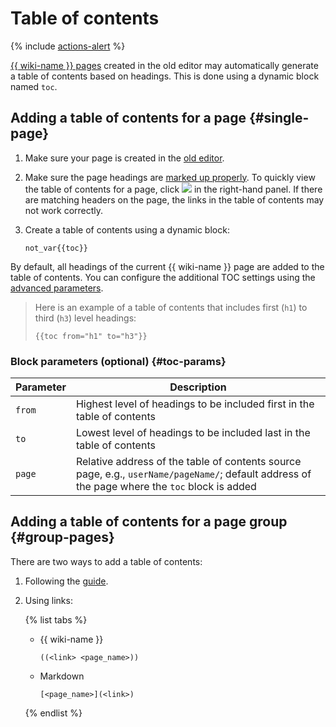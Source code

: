 # Table of contents

{% include [actions-alert](../../_includes/wiki/actions-alert.md) %}

[{{ wiki-name }} pages](../pages-types.md#page) created in the old editor may automatically generate a table of contents based on headings. This is done using a dynamic block named `toc`.

## Adding a table of contents for a page {#single-page}

1. Make sure your page is created in the [old editor](../create-page.md).
1. Make sure the page headings are [marked up properly](../basic-markup.md#markup). To quickly view the table of contents for a page, click ![](../../_assets/wiki/ico-toc.png) in the right-hand panel.
   If there are matching headers on the page, the links in the table of contents may not work correctly.

1. Create a table of contents using a dynamic block:

   ```text
   not_var{{toc}}
   ```

By default, all headings of the current {{ wiki-name }} page are added to the table of contents. You can configure the additional TOC settings using the [advanced parameters](#toc-params).

> Here is an example of a table of contents that includes first (`h1`) to third (`h3`) level headings:
>
> ```text
> {{toc from="h1" to="h3"}}
> ```

### Block parameters (optional) {#toc-params}

| Parameter | Description |
--- | ---
| `from` | Highest level of headings to be included first in the table of contents |
| `to` | Lowest level of headings to be included last in the table of contents |
| `page` | Relative address of the table of contents source page, e.g., `userName/pageName/`; default address of the page where the `toc` block is added |

## Adding a table of contents for a page group {#group-pages}

There are two ways to add a table of contents:

1. Following the [guide](page-lists.md).

1. Using links:

   {% list tabs %}

   - {{ wiki-name }}

      ```text
      ((<link> <page_name>))
      ```

   - Markdown

      ```text
      [<page_name>](<link>)
      ```

   {% endlist %}